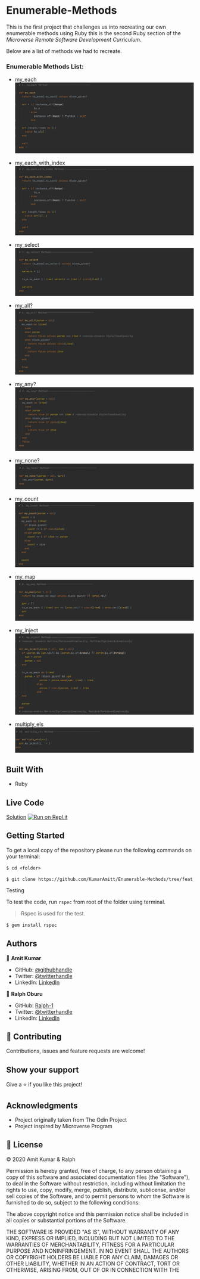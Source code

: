 # Enumerable-Methods

This is the first project that challenges us into recreating our own enumerable methods using Ruby this is the second Ruby section of the *Microverse Remote Software Development Curriculum*.

Below are a list of methods we had to recreate.

### Enumerable Methods List:

- my_each
  ![screenshot](./images/1.png)
  
- my_each_with_index
  ![screenshot](./images/2.png)
  
- my_select
  ![screenshot](./images/3.png)
  
- my_all?
  ![screenshot](./images/4.png)
  
- my_any?
  ![screenshot](./images/5.png)
  
- my_none?
  ![screenshot](./images/6.png)
  
- my_count
  ![screenshot](./images/7.png)
  
- my_map
  ![screenshot](./images/8.png)
  
- my_inject
  ![screenshot](./images/9.png)
  
- multiply_els
  ![screenshot](./images/10.png)

## Built With

- Ruby

## Live Code
[Solution](https://repl.it/@Ralph0/Enumerable-Methods#enumerables.rb)
[![Run on Repl.it](https://repl.it/badge/github/acushlakoncept/Enumerable)](https://repl.it/@Acushla/Enumerable)



## Getting Started

To get a local copy of the repository please run the following commands on your terminal:

```
$ cd <folder>
```

```
$ git clone https://github.com/KumarAmitt/Enumerable-Methods/tree/feat
```

Testing

To test the code, run `rspec` from root of the folder using terminal.
> Rspec is used for the test.

~~~bash
$ gem install rspec
~~~


## Authors

👤 **Amit Kumar**

- GitHub: [@githubhandle](https://github.com/KumarAmitt)
- Twitter: [@twitterhandle](https://twitter.com/ArrshAmitt)
- LinkedIn: [LinkedIn](https://www.linkedin.com/in/kumar-amitt)


👤 **Ralph Oburu**

- GitHub: [Ralph-1](https://github.com/Ralph-1)
- Twitter: [@twitterhandle](https://twitter.com/NotRalph0)
- LinkedIn: [LinkedIn](www.linkedin.com/in/ralph-oburu-092a561b1)


## 🤝 Contributing

Contributions, issues and feature requests are welcome!


## Show your support

Give a ⭐️ if you like this project!


## Acknowledgments

- Project originally taken from The Odin Project
- Project inspired by Microverse Program

## 📝 License
&copy; 2020 Amit Kumar & Ralph

Permission is hereby granted, free of charge, to any person obtaining a copy
of this software and associated documentation files (the "Software"), to deal
in the Software without restriction, including without limitation the rights
to use, copy, modify, merge, publish, distribute, sublicense, and/or sell
copies of the Software, and to permit persons to whom the Software is
furnished to do so, subject to the following conditions:

The above copyright notice and this permission notice shall be included in all
copies or substantial portions of the Software.

THE SOFTWARE IS PROVIDED "AS IS", WITHOUT WARRANTY OF ANY KIND, EXPRESS OR
IMPLIED, INCLUDING BUT NOT LIMITED TO THE WARRANTIES OF MERCHANTABILITY,
FITNESS FOR A PARTICULAR PURPOSE AND NONINFRINGEMENT. IN NO EVENT SHALL THE
AUTHORS OR COPYRIGHT HOLDERS BE LIABLE FOR ANY CLAIM, DAMAGES OR OTHER
LIABILITY, WHETHER IN AN ACTION OF CONTRACT, TORT OR OTHERWISE, ARISING FROM,
OUT OF OR IN CONNECTION WITH THE 